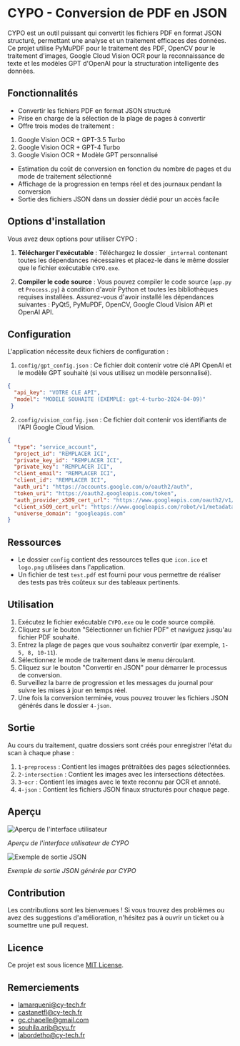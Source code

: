 # CYPO - Conversion de PDF en JSON

CYPO est un outil puissant qui convertit les fichiers PDF en format JSON structuré, permettant une analyse et un traitement efficaces des données. Ce projet utilise PyMuPDF pour le traitement des PDF, OpenCV pour le traitement d'images, Google Cloud Vision OCR pour la reconnaissance de texte et les modèles GPT d'OpenAI pour la structuration intelligente des données.

## Fonctionnalités

- Convertir les fichiers PDF en format JSON structuré
- Prise en charge de la sélection de la plage de pages à convertir
- Offre trois modes de traitement :
 1. Google Vision OCR + GPT-3.5 Turbo
 2. Google Vision OCR + GPT-4 Turbo
 3. Google Vision OCR + Modèle GPT personnalisé
- Estimation du coût de conversion en fonction du nombre de pages et du mode de traitement sélectionné
- Affichage de la progression en temps réel et des journaux pendant la conversion
- Sortie des fichiers JSON dans un dossier dédié pour un accès facile

## Options d'installation

Vous avez deux options pour utiliser CYPO :

1. **Télécharger l'exécutable** : Téléchargez le dossier `_internal` contenant toutes les dépendances nécessaires et placez-le dans le même dossier que le fichier exécutable `CYPO.exe`.

2. **Compiler le code source** : Vous pouvez compiler le code source (`app.py` et `Process.py`) à condition d'avoir Python et toutes les bibliothèques requises installées. Assurez-vous d'avoir installé les dépendances suivantes : PyQt5, PyMuPDF, OpenCV, Google Cloud Vision API et OpenAI API.

## Configuration

L'application nécessite deux fichiers de configuration :

1. `config/gpt_config.json` : Ce fichier doit contenir votre clé API OpenAI et le modèle GPT souhaité (si vous utilisez un modèle personnalisé).
```json
{
  "api_key": "VOTRE CLE API",
  "model": "MODELE SOUHAITE (EXEMPLE: gpt-4-turbo-2024-04-09)"
 }
```
   
2. `config/vision_config.json` : Ce fichier doit contenir vos identifiants de l'API Google Cloud Vision.
```json
{
  "type": "service_account",
  "project_id": "REMPLACER ICI",
  "private_key_id": "REMPLACER ICI",
  "private_key": "REMPLACER ICI",
  "client_email": "REMPLACER ICI",
  "client_id": "REMPLACER ICI",
  "auth_uri": "https://accounts.google.com/o/oauth2/auth",
  "token_uri": "https://oauth2.googleapis.com/token",
  "auth_provider_x509_cert_url": "https://www.googleapis.com/oauth2/v1/certs",
  "client_x509_cert_url": "https://www.googleapis.com/robot/v1/metadata/x509/google-vision-students%40skillful-coast-419914.iam.gserviceaccount.com",
  "universe_domain": "googleapis.com"
}
```

## Ressources

- Le dossier `config` contient des ressources telles que `icon.ico` et `logo.png` utilisées dans l'application.
- Un fichier de test `test.pdf` est fourni pour vous permettre de réaliser des tests pas très coûteux sur des tableaux pertinents.

## Utilisation

1. Exécutez le fichier exécutable `CYPO.exe` ou le code source compilé.
2. Cliquez sur le bouton "Sélectionner un fichier PDF" et naviguez jusqu'au fichier PDF souhaité.
3. Entrez la plage de pages que vous souhaitez convertir (par exemple, `1-5, 8, 10-11`).
4. Sélectionnez le mode de traitement dans le menu déroulant.
5. Cliquez sur le bouton "Convertir en JSON" pour démarrer le processus de conversion.
6. Surveillez la barre de progression et les messages du journal pour suivre les mises à jour en temps réel.
7. Une fois la conversion terminée, vous pouvez trouver les fichiers JSON générés dans le dossier `4-json`.

## Sortie

Au cours du traitement, quatre dossiers sont créés pour enregistrer l'état du scan à chaque phase :

1. `1-preprocess` : Contient les images prétraitées des pages sélectionnées.
2. `2-intersection` : Contient les images avec les intersections détectées.
3. `3-ocr` : Contient les images avec le texte reconnu par OCR et annoté.
4. `4-json` : Contient les fichiers JSON finaux structurés pour chaque page.

## Aperçu

![Aperçu de l'interface utilisateur](https://github.com/Ashitaka06/CYPO/assets/100866077/aa8dab07-a6f9-473f-bb9c-60b73d795474)

*Aperçu de l'interface utilisateur de CYPO*

![Exemple de sortie JSON](https://github.com/Ashitaka06/CYPO/assets/100866077/8d52c895-ef4b-4085-9483-50f20ba72287)

*Exemple de sortie JSON générée par CYPO*

## Contribution

Les contributions sont les bienvenues ! Si vous trouvez des problèmes ou avez des suggestions d'amélioration, n'hésitez pas à ouvrir un ticket ou à soumettre une pull request.

## Licence

Ce projet est sous licence [MIT License](LICENSE).

## Remerciements

- lamarqueni@cy-tech.fr
- castanetfl@cy-tech.fr
- gc.chapelle@gmail.com
- souhila.arib@cyu.fr
- labordetho@cy-tech.fr
